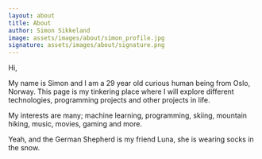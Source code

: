 ```yaml
---
layout: about
title: About
author: Simon Sikkeland
image: assets/images/about/simon_profile.jpg
signature: assets/images/about/signature.png
---
```


Hi,

My name is Simon and I am a 29 year old curious human being from Oslo, Norway. This page is my tinkering place where I will explore different technologies, programming projects and other projects in life.

My interests are many; machine learning, programming, skiing, mountain hiking, music, movies, gaming and more.

Yeah, and the German Shepherd is my friend Luna, she is wearing socks in the snow.
